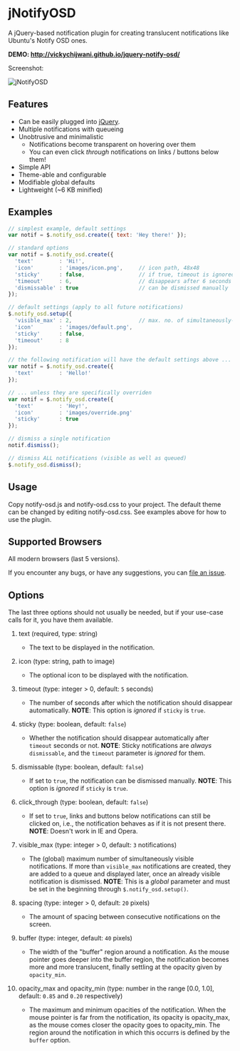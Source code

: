 jNotifyOSD
=================

A jQuery-based notification plugin for creating translucent notifications like Ubuntu's Notify OSD ones.

**DEMO: http://vickychijwani.github.io/jquery-notify-osd/**

Screenshot:

![jNotifyOSD](https://raw.github.com/vickychijwani/jquery-notify-osd/master/images/screenshot.png "jNotifyOSD")


Features
--------
* Can be easily plugged into [jQuery](http://jquery.com).
* Multiple notifications with queueing
* Unobtrusive and minimalistic
  - Notifications become transparent on hovering over them
  - You can even click _through_ notifications on links / buttons below them!
* Simple API
* Theme-able and configurable
* Modifiable global defaults
* Lightweight (~6 KB minified)


Examples
--------
```js
// simplest example, default settings
var notif = $.notify_osd.create({ text: 'Hey there!' });

// standard options
var notif = $.notify_osd.create({
  'text'        : 'Hi!',
  'icon'        : 'images/icon.png',     // icon path, 48x48
  'sticky'      : false,                 // if true, timeout is ignored
  'timeout'     : 6,                     // disappears after 6 seconds
  'dismissable' : true                   // can be dismissed manually
});

// default settings (apply to all future notifications)
$.notify_osd.setup({
  'visible_max' : 2,                     // max. no. of simultaneously-visible notifications
  'icon'        : 'images/default.png',
  'sticky'      : false,
  'timeout'     : 8
});

// the following notification will have the default settings above ...
var notif = $.notify_osd.create({
  'text'        : 'Hello!'
});

// ... unless they are specifically overriden
var notif = $.notify_osd.create({
  'text'        : 'Hey!',
  'icon'        : 'images/override.png'
  'sticky'      : true
});

// dismiss a single notification
notif.dismiss();

// dismiss ALL notifications (visible as well as queued)
$.notify_osd.dismiss();
```


Usage
-----
Copy notify-osd.js and notify-osd.css to your project. The default theme can be changed by editing notify-osd.css. See examples above for how to use the plugin.


Supported Browsers
------------------
All modern browsers (last 5 versions).

If you encounter any bugs, or have any suggestions, you can [file an issue](http://github.com/vickychijwani/jquery-notify-osd/issues).


Options
-------
The last three options should not usually be needed, but if your use-case calls for it, you have them available.

1. text (required, type: string)
   - The text to be displayed in the notification.

2. icon (type: string, path to image)
   - The optional icon to be displayed with the notification.

3. timeout (type: integer > 0, default: `5` seconds)
   - The number of seconds after which the notification should disappear automatically. **NOTE**: This option is _ignored_ if `sticky` is `true`.

4. sticky (type: boolean, default: `false`)
   - Whether the notification should disappear automatically after `timeout` seconds or not. **NOTE**: Sticky notifications are _always_ `dismissable`, and the `timeout` parameter is _ignored_ for them.

5. dismissable (type: boolean, default: `false`)
   - If set to `true`, the notification can be dismissed manually. **NOTE**: This option is _ignored_ if `sticky` is `true`.

6. click_through (type: boolean, default: `false`)
   - If set to `true`, links and buttons below notifications can still be clicked on, i.e., the notification behaves as if it is not present there. **NOTE**: Doesn't work in IE and Opera.

7. visible_max (type: integer > 0, default: `3` notifications)
   - The (global) maximum number of simultaneously visible notifications. If more than `visible_max` notifications are created, they are added to a queue and displayed later, once an already visible notification is dismissed. **NOTE**: This is a _global_ parameter and must be set in the beginning through `$.notify_osd.setup()`.

8. spacing (type: integer > 0, default: `20` pixels)
   - The amount of spacing between consecutive notifications on the screen.

9. buffer (type: integer, default: `40` pixels)
   - The width of the "buffer" region around a notification. As the mouse pointer goes deeper into the buffer region, the notification becomes more and more translucent, finally settling at the opacity given by `opacity_min`.

0. opacity_max and opacity_min (type: number in the range [0.0, 1.0], default: `0.85` and `0.20` respectively)
   - The maximum and minimum opacities of the notification. When the mouse pointer is far from the notification, its opacity is opacity_max, as the mouse comes closer the opacity goes to opacity_min. The region around the notification in which this occurrs is defined by the `buffer` option.
